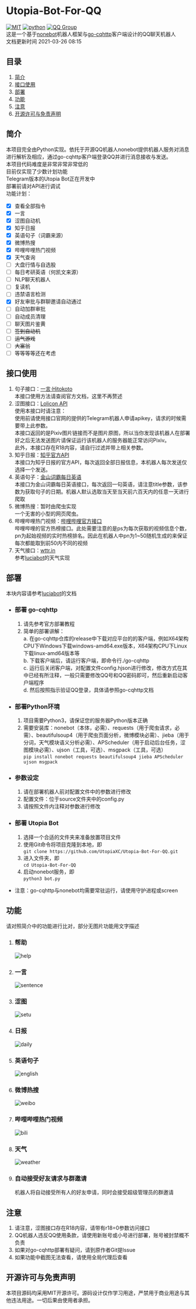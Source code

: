 # Utopia-Bot-For-QQ

[![MIT](https://img.shields.io/badge/license-MIT-green)](https://github.com/UtopiaXC/Utopia-Bot-For-QQ/blob/master/LICENSE)
[![python](https://img.shields.io/badge/python-3.x-blue)](https://www.python.org/downloads/)
[![QQ Group](https://img.shields.io/badge/QQ%E8%AE%A8%E8%AE%BA%E7%BE%A4-663827726-yellowgreen)](https://jq.qq.com/?_wv=1027&k=JgJPM4Rv)  
这是一个基于[nonebot](https://github.com/nonebot/nonebot)机器人框架与[go-cqhttp](https://github.com/Mrs4s/go-cqhttp)客户端设计的QQ聊天机器人  
文档更新时间 2021-03-26 08:15

## 目录

1. [简介](#简介)
2. [接口使用](#接口使用)
3. [部署](#部署)
4. [功能](#功能)
5. [注意](#注意)
6. [开源许可与免责声明](#开源许可与免责声明)

## 简介

本项目完全由Python实现。依托于开源QQ机器人nonebot提供机器人服务对消息进行解析及相应，通过go-cqhttp客户端登录QQ并进行消息接收与发送。  
本项目代码难度是非常非常非常低的  
目前仅实现了少数计划功能  
Telegram版本的Utopia Bot正在开发中  
部署前请对API进行调试  
功能计划：

- [x] 查看全部指令
- [x] 一言
- [x] 涩图自动机
- [x] 知乎日报
- [x] 英语句子（词霸来源）
- [x] 微博热搜
- [x] 哔哩哔哩热门视频
- [x] 天气查询
- [ ] 大盘行情与自选股
- [ ] 每日考研英语（何凯文来源）
- [ ] NLP聊天机器人
- [ ] 复读机
- [ ] 违禁语言检测
- [x] 好友审批与群聊邀请自动通过
- [ ] 自动加群审批
- [ ] 自动成员清理
- [ ] 聊天图片鉴黄
- [ ] ~~签到自动机~~
- [ ] ~~运气游戏~~
- [ ] ~~大富翁~~
- [ ] 等等等等还在考虑

## 接口使用

1. 句子接口：[一言·Hitokoto](https://hitokoto.cn/)  
   本接口使用方法请查阅官方文档，这里不再赘述
2. 涩图接口：[Lolicon API](https://api.lolicon.app/#/setu)  
   使用本接口时请注意：  
   使用前请使用接口官网的提供的Telegram机器人申请apikey，请求的时候需要带上此参数。  
   本接口返回的是Pixiv图片链接而不是图片原图，所以当你发现该机器人在部署好之后无法发送图片请保证运行该机器人的服务器能正常访问Pixiv。  
   此外，本接口存在R18内容，请自行过滤并带上相关参数。
3. 知乎日报：[知乎官方API](https://news-at.zhihu.com/api/3/stories/latest)  
   本接口为知乎日报的官方API，每次返回全部日报信息，本机器人每次发送仅选择一个发送。
4. 英语句子：[金山词霸每日英语](http://sentence.iciba.com/index.php?c=dailysentence&m=getdetail&title=2020-01-01)  
   本接口为金山词霸每日英语接口，每次返回一句英语，请注意title参数，该参数为获取句子的日期。机器人默认选取当天至当天前六百天内的任意一天进行爬取
5. 微博热搜：暂时由爬虫实现  
   一个无害的小型的网页爬虫。
6. 哔哩哔哩热门视频：[哔哩哔哩官方接口](https://api.bilibili.com/x/web-interface/popular?ps=1&pn=1)  
   哔哩哔哩的官方热榜接口。此处需要注意的是ps为每次获取的视频信息个数，pn为起始视频的实时热榜排名。因此在机器人中pn为1~50随机生成的来保证每次都能取到前50内不同的视频
7. 天气接口：[wttr.in](https://wttr.in/)  
    参考[luciabot](https://github.com/Box-s-ville/luciabot)的天气实现
## 部署

本块内容请参考[luciabot](https://github.com/Box-s-ville/luciabot)的文档

- ### 部署 go-cqhttp
    1. 请先参考官方部署教程
    2. 简单的部署讲解：  
       a. 在go-cqhttp仓库的release中下载对应平台的的客户端，例如X64架构CPU下Windows下载windows-amd64.exe版本，X64架构CPU下Linux下载linux-amd64版本等  
       b. 下载客户端后，请运行客户端，即命令行./go-cqhttp  
       c. 运行后关闭客户端，对配置文件config.hjson进行修改，修改方式在其中已经有所注释，一般只需要修改QQ号和QQ密码即可，然后重新启动客户端程序  
       d. 然后按照指示验证QQ登录，具体请参照go-cqhttp文档
- ### 部署Python环境
    1. 项目需要Python3，请保证您的服务器Python版本正确
    2. 需要安装库：nonebot（本体，必需）、requests（用于爬虫请求，必需）、beautifulsoup4（用于爬虫页面分析，微博模块必需）、jieba（用于分词，天气模块语义分析必需）、APScheduler（用于启动后台任务，涩图模块必需）、ujson（工具，可选）、msgpack（工具，可选）  
        ```pip install nonebot requests beautifulsoup4 jieba APScheduler ujson msgpack``` 

- ### 参数设定
    1. 请在部署机器人前对配置文件中的参数进行修改
    2. 配置文件：位于source文件夹中的config.py
    3. 请按照文件内注释对参数进行修改  

- ### 部署 Utopia Bot
    1. 选择一个合适的文件夹来准备放置项目文件
    2. 使用Git命令将项目克隆到本地，即  
       ```git clone https://github.com/UtopiaXC/Utopia-Bot-For-QQ.git```
    3. 进入文件夹，即  
       ```cd Utopia-Bot-For-QQ```
    4. 启动nonebot服务，即  
       ```python3 bot.py ```
       

  
- 注意：go-cqhttp与nonebot均需要常驻运行，请使用守护进程或screen

## 功能
请对照简介中的功能进行比对，部分无图片功能用文字描述
1. ### 帮助
   ![help](pictures/help.png)
2. ### 一言
   ![sentence](pictures/sentence.png)
3. ### 涩图
   ![setu](pictures/setu.png)
4. ### 日报
   ![daily](pictures/daily.png)
5. ### 英语句子
   ![english](pictures/english.png)
6. ### 微博热搜
   ![weibo](pictures/weibo.png)
7. ### 哔哩哔哩热门视频
   ![bili](pictures/bili.png)
8. ### 天气
   ![weather](pictures/weather.png)
9. ### 自动接受好友请求与群邀请
    机器人将自动接受所有人的好友申请，同时会接受超级管理员的群邀请
## 注意

1. 请注意，涩图接口存在R18内容，请带有r18=0参数访问接口
2. QQ机器人违反QQ使用条款，请使用新账号或小号进行部署，账号被封禁概不负责
3. 如果对go-cqhttp部署有疑问，请到原作者Git提Issue
4. 如果功能中截图无法查看，请使用全局代理后查看

## 开源许可与免责声明

本项目源码均采用MIT开源许可。源码设计仅作学习用途，严禁用于商业用途与其他违法用途。一切后果由使用者承担。
